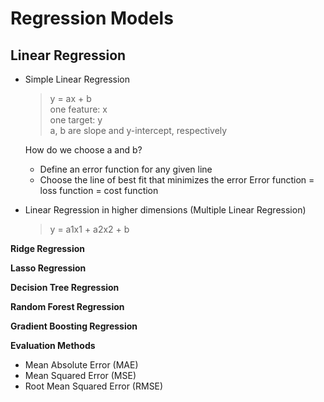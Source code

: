 # Regression Models

## Linear Regression

- Simple Linear Regression
  > y = ax + b\
  > one feature: x\
  > one target: y\
  > a, b are slope and y-intercept, respectively

  How do we choose a and b?
  - Define an error function for any given line
  - Choose the line of best fit that minimizes the error
  Error function = loss function = cost function

- Linear Regression in higher dimensions (Multiple Linear Regression)
  > y = a1x1 + a2x2 + b
  > 

  


**Ridge Regression**

**Lasso Regression**

**Decision Tree Regression**

**Random Forest Regression**

**Gradient Boosting Regression**

**Evaluation Methods**

- Mean Absolute Error (MAE)
- Mean Squared Error (MSE)
- Root Mean Squared Error (RMSE)
